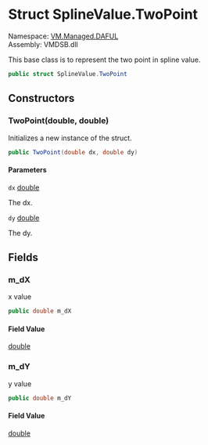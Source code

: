 # Struct SplineValue.TwoPoint

Namespace: [VM.Managed.DAFUL](VM.Managed.DAFUL.md)  
Assembly: VMDSB.dll  

This base class is to represent the two point in spline value.

```csharp
public struct SplineValue.TwoPoint
```

## Constructors

### TwoPoint\(double, double\)

Initializes a new instance of the <xref href="VM.Managed.DAFUL.SplineValue.TwoPoint" data-throw-if-not-resolved="false"></xref> struct.

```csharp
public TwoPoint(double dx, double dy)
```

#### Parameters

`dx` [double](https://learn.microsoft.com/dotnet/api/system.double)

The dx.

`dy` [double](https://learn.microsoft.com/dotnet/api/system.double)

The dy.

## Fields

### m\_dX

x value

```csharp
public double m_dX
```

#### Field Value

 [double](https://learn.microsoft.com/dotnet/api/system.double)

### m\_dY

y value

```csharp
public double m_dY
```

#### Field Value

 [double](https://learn.microsoft.com/dotnet/api/system.double)


